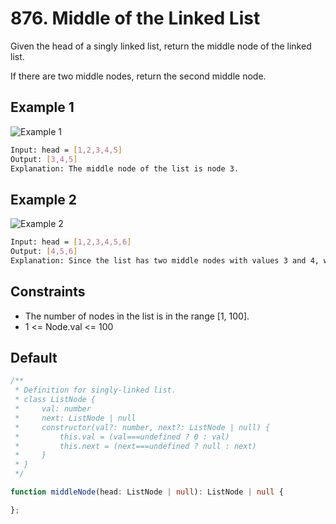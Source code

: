 # 876. Middle of the Linked List

Given the head of a singly linked list, return the middle node of the linked list.

If there are two middle nodes, return the second middle node.

## Example 1

![Example 1](https://assets.leetcode.com/uploads/2021/07/23/lc-midlist1.jpg)

```bash
Input: head = [1,2,3,4,5]
Output: [3,4,5]
Explanation: The middle node of the list is node 3.
```

## Example 2

![Example 2](https://assets.leetcode.com/uploads/2021/07/23/lc-midlist2.jpg)

```bash
Input: head = [1,2,3,4,5,6]
Output: [4,5,6]
Explanation: Since the list has two middle nodes with values 3 and 4, we return the second one.
```

## Constraints

* The number of nodes in the list is in the range [1, 100].
* 1 <= Node.val <= 100

## Default

```TypeScript
/**
 * Definition for singly-linked list.
 * class ListNode {
 *     val: number
 *     next: ListNode | null
 *     constructor(val?: number, next?: ListNode | null) {
 *         this.val = (val===undefined ? 0 : val)
 *         this.next = (next===undefined ? null : next)
 *     }
 * }
 */

function middleNode(head: ListNode | null): ListNode | null {

};
```

